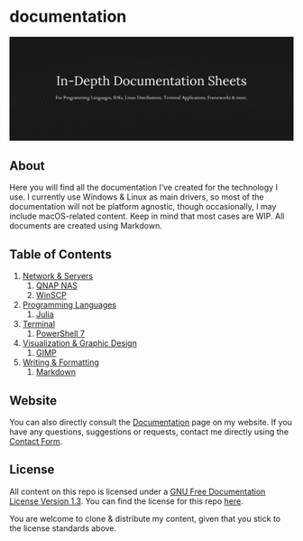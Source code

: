 # documentation

![alt text](https://raw.githubusercontent.com/pabloagn/digital-assets/master/documentation-cover-image.jpg "Documentation Cover Image")

## About
Here you will find all the documentation I’ve created for the technology I use. I currently use Windows & Linux as main drivers, so most of the documentation will not be platform agnostic, though occasionally, I may include macOS-related content. Keep in mind that most cases are WIP. All documents are created using Markdown.

## Table of Contents
1. [Network & Servers](https://github.com/pabloagn/documentation/tree/master/network-and-servers)
	1. [QNAP NAS](https://github.com/pabloagn/documentation/blob/master/network-and-servers/NAS.md)
	2. [WinSCP](https://github.com/pabloagn/documentation/blob/master/network-and-servers/WinSCP.md)
2. [Programming Languages](https://github.com/pabloagn/documentation/tree/master/programming-languages)
	1. [Julia](https://github.com/pabloagn/documentation/blob/master/programming-languages/julia.md)
3. [Terminal](https://github.com/pabloagn/documentation/tree/master/terminal)
	1. [PowerShell 7](https://github.com/pabloagn/documentation/blob/master/terminal/powershell-7.md)
4. [Visualization & Graphic Design](https://github.com/pabloagn/documentation/tree/master/visualization-and-graphic-design)
	1. [GIMP](https://github.com/pabloagn/documentation/blob/master/visualization-and-graphic-design/GIMP.md)
5. [Writing & Formatting](https://github.com/pabloagn/documentation/tree/master/writing-and-formatting)
	1. [Markdown](https://github.com/pabloagn/documentation/blob/master/writing-and-formatting/markdown.md)

## Website
You can also directly consult the [Documentation](https://pabloagn.com/documentation/) page on my website.
If you have any questions, suggestions or requests, contact me directly using the [Contact Form](https://pabloagn.com/contact/).

## License
All content on this repo is licensed under a [GNU Free Documentation License Version 1.3](https://www.gnu.org/licenses/fdl-1.3.en.html). You can find the license for this repo [here](https://github.com/pabloagn/documentation/blob/master/LICENSE).

You are welcome to clone & distribute my content, given that you stick to the license standards above.